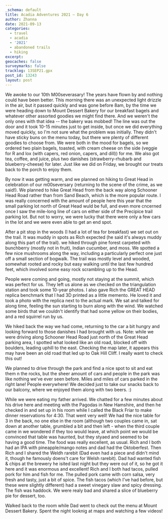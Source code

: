 ```yaml
---
_schema: default
title: Acadia Adventures 2021 – Day 6
author: Zhanna
date: 2021-09-13
categories:
  - travel
  - acadia
  - '2021'
  - abandoned trails
  - hiking 
excerpt: 
geocaches: false
surveymarks: false
tracklog: 13SEP21.gpx
post_id: 13243
layout: post
---
```


We awoke to our 10th M00severasary! The years have flown by and nothing could have been better. This morning there was an unexpected light drizzle in the air, but it passed quickly and was gone before 8am, by the time we were heading down to Mount Dessert Bakery for our breakfast bagels and whatever other assorted goodies we might find there. And we weren't the only ones with that idea -- the bakery was mobbed! The line was out the door and it took 10-15 minutes just to get inside, but once we did everything moved quickly, so I'm not sure what the problem was initially. They didn't have sticky buns on the menu today, but there wre plenty of different goodies to choose from. We were both in the mood for bagels, so we ordered two plain bagels, toasted, with cream cheese on the side (veggie for R and lox (with capers, red onion, capers, and dill)) for me. We also got tea, coffee, and juice, plus two danishes (strawberry-rhubarb and blueberry-cheese) for later. Just like we did on Friday, we brought our treats back to the porch to enjoy them.

By now it was getting warm, and we planned on hiking to Great Head in celebration of our m00seversary (returning to the scene of the crime, as we said!). We planned to hike Great Head from the back way along Schooner Head Road rather than from Sand Beach, which is the more popular route. I was really concerned with the amount of people here this year that the small parking lot north of Great Head wuld be full, and even more cncerned once I saw the mile-long line of cars on either side of the Precipice trail parking lot. But not to worry, we were lucky that there were only a few cars in the lot and we were even able to get an end spot.

After a pit stop in the woods (I had a lot of tea for breakfast) we set out on the trail. It was muddy in spots as Rich expected (he said it's always muddy along this part of the trail). we hiked through pine forest carpeted with bunchberry (mostly not in fruit), Indian cucumber, and moss. We spotted a few nice mushrooms along the way, including a particularly perfect one just off a small section of bogwalk. The trail was mostly level and wooded, somewhat rooted and rocky but easy walking until the last few hundred feet, which involved some easy rock scrambling up to the Head.

People were coming and going, mostly not staying at the summit, which was perfect for us. They left us alone as we checked on the triangulation station and took some 10-year photos. I also gave Rich the GREAT HEAD replica benchmark that I had 3D printed as a little memento. He loved it and took a photo with the replica next to the actual mark. We sat and talked for along time, feeling the sun starting to burn along with the wind. We watched some birds that we couldn't identify that had some yellow on their bodies, and a red squirrel run by us.

We hiked back the way we had come, returning to the car a bit hungry and looking forward to those danishes I had brought with us. Note: while we were driving along Schooner Head Road just north of the Great Head parking area, I spotted what looked like an old road, blocked off with boulders, leading uphill to the east. Checking the map later, it appears this may have been an old road that led up to Oak Hill Cliff. I really want to check this out!

We planned to drive through the park and find a nice spot to sit and eat them n the rocks, but the sheer amount of cars and people in the park was like nothing we've ever seen before. Miles and miles of cars parked in the right lane! People everywhere! We decided just to take our snacks back to our balcony, where we enjoyed them along with two beers. :) 

While we were eating my father arrived. We chatted for a few minutes about his drive here and meeting with the Pagodas in New Hamshire, and then he checked in and set up in his room while I called the Black Friar to make dinner reservations for 4:30. That went very well! We had the nice table for 3 in the back, no one else in the room (although two couples came in, sat down at another table, grumbled a bit and then left - when the third couple came in we wondered if they too would leave, at which point we would be convinced that table was haunted, but they styaed and seemed to be having a good time. The food was really excellent, as usual. Rich and I both had an IPA with pineapple/mango notes and dad had the Oktoberfest. Then Rich and I shared the Weldh rarebit (Dad even had a piece and didn't mind it, though he famously doens't care for Welsh rarebit). Dad had wanted fish & chips at the brewery he isited last night but they were out of it, so he got it here and it was enormous and excellent! Rich and I both had tacos, pulled pork for him and fish for me. The pulled pork came with corn salsa, very fresh and tasty, just a bit of spice. The fish tacos (which I've had before, but these were slightly different) had a sweet vinegary slaw and spicy dressing. The fish was haddock. We were realy bad and shared a slice of blueberry pie for dessert, too.

Walked back to the room while Dad went to check out the menu at Mount Dessert Bakery. Spent the night looknig at maps and watching a few videos!
